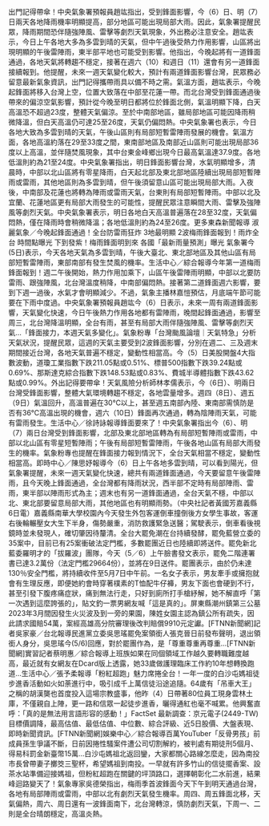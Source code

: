 出門記得帶傘！中央氣象署預報員趙竑指出，受到鋒面影響，今（6）日、明（7）日兩天各地降雨機率明顯提高，部分地區可能出現局部大雨。因此，氣象署提醒民眾，降雨期間恐伴隨強陣風、雷擊等劇烈天氣現象，外出務必注意安全。趙竑表示，今日上午各地大多為多雲到晴的天氣，但中午過後受熱力作用影響，山區將出現明顯的午後雷陣雨，東半部平地也可能受到影響。他指出，今晚起將有一道鋒面通過，各地天氣將轉趨不穩定，接著在週六（10）和週日（11）還會有另一道鋒面接續報到。他提醒，未來一週天氣變化較大，預計有兩道鋒面影響台灣，民眾務必留意最新氣象資訊，出門記得攜帶雨具以備不時之需。氣溫方面，趙竑表示，今晚起鋒面將移入台灣上空，位置大致落在中部至花蓮一帶。而北台灣受到鋒面通過後帶來的偏涼空氣影響，預計從今晚至明日都將位於鋒面北側，氣溫明顯下降，白天高溫恐不超過23度，整體天氣偏涼。至於中南部地區，雖局部地區可能因降雨稍微降溫，但白天高溫仍可達25至26度，天氣仍偏悶熱。中央氣象署也表示，今日各地大致為多雲到晴的天氣，午後山區則有局部短暫雷陣雨發展的機會。氣溫方面，各地高溫約落在29至33度之間，東南部地區及南部近山區則可能出現局部36度以上高溫，並伴隨焚風現象，其中台東金峰鄉出現今日最高氣溫達37.9度。各地低溫則約為21至24度。中央氣象署指出，明日鋒面影響台灣，水氣明顯增多，清晨時，中部以北山區將有零星降雨，白天起北部及東北部地區陸續出現局部短暫陣雨或雷雨，其他地區則為多雲到晴，但午後須留意山區可能出現局部大雨。入夜後，中南部及花蓮也將轉為陣雨或雷雨天氣，台東則有局部短暫陣雨。中部以北及宜蘭、花蓮地區更有局部大雨發生的可能性，提醒民眾注意瞬間大雨、雷擊及強陣風等劇烈天氣。中央氣象署表示，明日各地白天高溫普遍落在28至32度，天氣偏悶熱，僅在降雨時會稍微降溫；各地低溫則約為24至26度。更多東森新聞報導 淑麗氣象／今晚起鋒面通過！全台防雷雨狂炸 3地最明顯  2波梅雨鋒面報到！雨炸全台 時間點曝光  下到發紫！梅雨鋒面明到來 各國「最新雨量預測」曝光 氣象署今(5日)表示，今天各地天氣為多雲到晴，午後大臺北、東北部地區及其他山區有局部短暫雷陣雨，東部南部有發生焚風的機率。生活中心／綜合報導今年第一道梅雨鋒面報到！週二午後開始，熱力作用加乘下，山區午後雷陣雨明顯，中部以北要防雷雨、跟強陣風，北台灣溫度稍降，中南部偏悶熱。接著第二道鋒面週六影響，要到下週一過後，水氣才會明顯減少。不過，氣象主播林嘉愷預估，月底端午節可能要在下雨中度過。中央氣象署預報員趙竑今（6）日表示，未來一周有兩道鋒面影響，天氣變化快速，今日午後熱力作用各地都有雷陣雨，晚間起鋒面通過，影響至周三，北台灣降溫明顯，全台有雨，甚至有局部大雨伴隨強陣風、雷擊等劇烈天氣...「鋒面接力，本週天氣多變化」。氣象粉專「台灣颱風論壇｜天氣特急」分析天氣狀況，提醒民眾，這週的天氣主要受到2波鋒面影響，分別在週二、三及週末期間接近台灣，各地天氣普遍不穩定，變動性相當高。今（5）日美股開盤4大指數波動，道瓊工業指數下跌211.05點或0.51%、標普500指數下跌39.24點或0.69%、那斯達克綜合指數下跌148.53點或0.83%、費城半導體指數下跌43.62點或0.99%。外出記得要帶傘！天氣風險分析師林孝儒表示，今（6日）、明兩日台灣受鋒面影響，整體大氣環境轉趨不穩定，各地雲量增多。週四（8日）、週五（9日）氣溫回升，高溫普遍在30℃以上，甚至週五南部內陸、東南部需慎防是否有36℃高溫出現的機會，週六（10日）鋒面再次通過，轉為陰陣雨天氣，可能有雷雨發生。生活中心／徐詩詠報導鋒面要來了！中央氣象署指出今（6）、明（7）兩日台灣受到鋒面影響，北部及東北部地區轉為有局部短暫陣雨或雷雨，中部以北山區有零星短暫陣雨；午後有局部短暫雷陣雨，午後各地山區有局部大雨發生的機率。氣象粉專也提醒在鋒面接力報到情況下，全台天氣相當不穩定，變動性相當高。即時中心／陳思妤報導今（6）日上午各地多雲到晴，可以看到陽光，但氣象署提醒，未來一週天氣變化快速，總共有兩道鋒面通過，今天要留意午後雷陣雨，且今天晚上鋒面通過，全台灣都有降雨狀況，西半部不定時有局部陣雨、雷雨，東半部以陣雨形式為主；週末也有另一道鋒面通過，全台天氣不穩，中部以北、東北部要留意局部大雨，其他地區也有明顯雨勢。（中央社記者黃國芳嘉義縣6日電）嘉義縣南華大學校園內今天發生外包客運倒車撞倒後方女學生事故，客運右後輪輾壓女大生下半身，傷勢嚴重，消防救護緊急送醫；駕駛表示，倒車看後視鏡時並未發現人，確切肇因待釐清。全台大罷免潮在台持續發酵，罷免藍營立委的35案中，目前已有25案衝破法定門檻，多數罷團近日也陸續即將送件。罷免新北藍委羅明才的「拔羅波」團隊，今天（5／6）上午臉書發文表示，罷免二階連署書已達3.2萬份（法定門檻29664份），並將在9日送件。罷團表示，由於仍未達130％安全門檻，將持續收件至5月7日中午前。一名女子表示，男友牽手或擁抱就會有生理反應，即便她約會時穿著樸素的T恤配牛仔褲，男友下面也會硬到不行，甚至引發下腹疼痛症狀，痛到無法行走，只好到廁所打手槍紓解，她不解直呼「第一次遇到這麼誇張的」，貼文釣一票男網友喊「這是真的」。屏東縣潮州鎮第三公墓2023年3月間因發生火災波及到一旁的果園，陳姓女園主認為鎮公所有疏失，因此請求國賠54萬，案經高雄高分院審理後改判賠償9910元定讞。[FTNN新聞網]記者吳家豪／台北報導民進黨立委吳思瑤罷免案領銜人張克晉日前發布聲明，退出領銜人身分，吳思瑤今(5/6)回應，對於罷團作為，是「尊重尊重再尊重...[FTNN新聞網]實習記者蔡明惠／綜合報導上班族如果在同個領域工作越久要轉職難度越高，最近就有女網友在Dcard版上透露，她33歲做護理臨床工作約10年想轉換跑道...生活中心／張予柔報導「粉紅超跑」魅力席捲全台！一年一度的白沙屯媽祖徒步進香活動如火如荼進行中，吸引成千上萬信徒沿途追隨。64歲有「吊車大王」之稱的胡漢龑也首度投入這場宗教盛事，他昨（4）日帶著80位員工現身雲林土庫，不僅親自上陣，更一路和信眾一起徒步進香，曬得通紅也毫不喊累。他興奮直呼：「真的是無法用言語形容的感動！」FactSet 最新調查：京元電子(2449-TW)目標價調降，最高估值、最低估值、中位數、綜合評級、近5日股價、大盤表現、即時新聞資訊。[FTNN新聞網]娛樂中心／綜合報導百萬YouTuber「反骨男孩」前成員孫生爭議不斷，日前因捲性騷案件遭公司切割解約，被判處有期徒刑5個月、得易科罰金新臺幣15萬...白沙屯媽祖北返回鑾，大家都關心路線怎麼走，因為南投市長曾帶妻子擲筊三聖杯，希望媽祖到南投。一早就有許多竹山的信徒擺香案、設茶水站準備迎接媽祖，但粉紅超跑在關鍵的坪頂路口，選擇朝彰化二水前進，結果峰迴路變天了！氣象專家吳德榮指出，梅雨季首波鋒面今天下午到明天通過台灣，各地有局部陣雨或雷雨，中部以北有劇烈天氣發生機率。周四、周五鋒面北移，天氣偏熱，周六、周日還有一波鋒面南下，北台灣轉涼，慎防劇烈天氣，下周一、二則是全台晴朗穩定，高溫炎熱。
